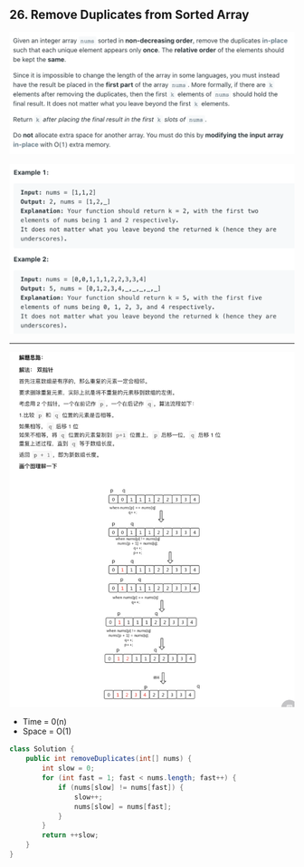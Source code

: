 ## 26. Remove Duplicates from Sorted Array

![](img/2021-06-30-19-49-04.png)

![](img/2021-06-30-19-49-12.png)

---

![](img/2021-06-30-19-49-50.png)

- Time = 0(n)
- Space = O(1)


```java
class Solution {
    public int removeDuplicates(int[] nums) {
        int slow = 0;
        for (int fast = 1; fast < nums.length; fast++) {
            if (nums[slow] != nums[fast]) {
                slow++;
                nums[slow] = nums[fast];
            }
        }
        return ++slow;
    }
}
```
